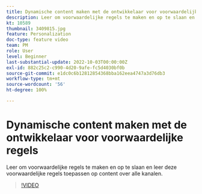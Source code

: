 ```yaml
---
title: Dynamische content maken met de ontwikkelaar voor voorwaardelijke regels
description: Leer om voorwaardelijke regels te maken en op te slaan en leer deze voorwaardelijke regels toepassen op content over alle kanalen.
kt: 10589
thumbnail: 3409815.jpg
feature: Personalization
doc-type: feature video
team: PM
role: User
level: Beginner
last-substantial-update: 2022-10-03T00:00:00Z
exl-id: 882c25c2-c990-4d20-9afe-fc5d4030bf0b
source-git-commit: e1dc0c6b12812854368bba162eea4747a3d76db3
workflow-type: tm+mt
source-wordcount: '56'
ht-degree: 100%

---
```


# Dynamische content maken met de ontwikkelaar voor voorwaardelijke regels

Leer om voorwaardelijke regels te maken en op te slaan en leer deze voorwaardelijke regels toepassen op content over alle kanalen.

>[!VIDEO](https://video.tv.adobe.com/v/3409815?quality=12)
